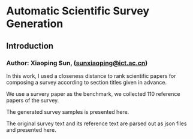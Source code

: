 # Automatic Scientific Survey Generation
## Introduction

### Author: Xiaoping Sun, (sunxiaoping@ict.ac.cn)

In this work, I used a closeness distance to rank scientific papers for composing a survey according to section titles given in advance.

We use a survery paper as the benchmark, we collected 110 reference papers of the survey.

The generated survey samples is presented here.

The original survey text and its reference text are parsed out as json files and presented here.

